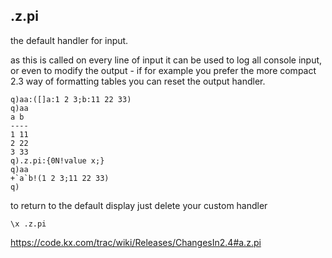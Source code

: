 .z.pi
-----

the default handler for input.

as this is called on every line of input it can be used to log all console input, or even to modify the output - if for example you prefer the more compact 2.3 way of formatting tables you can reset the output handler.

    q)aa:([]a:1 2 3;b:11 22 33)
    q)aa
    a b
    ----
    1 11
    2 22
    3 33
    q).z.pi:{0N!value x;}
    q)aa
    +`a`b!(1 2 3;11 22 33)
    q)

to return to the default display just delete your custom handler

    \x .z.pi

<https://code.kx.com/trac/wiki/Releases/ChangesIn2.4#a.z.pi>
